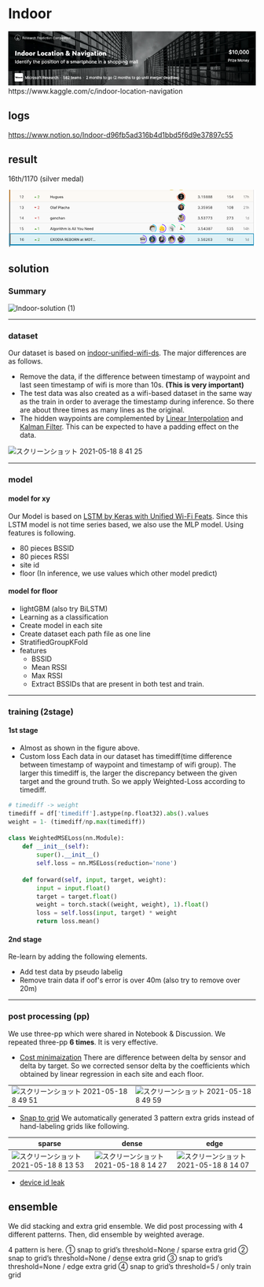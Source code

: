 # Indoor

<div align="center"><img src="./img/001.png"></div>
https://www.kaggle.com/c/indoor-location-navigation 


## logs
https://www.notion.so/Indoor-d96fb5ad316b4d1bbd5f6d9e37897c55

## result

16th/1170 (silver medal)
<div align="center"><img src="./img/lb.png"></div>


## solution

### Summary
![Indoor-solution (1)](https://user-images.githubusercontent.com/43205304/118599610-c62cff00-b7ea-11eb-9040-d49651249bbe.png)


---

### dataset
Our dataset is based on [indoor-unified-wifi-ds](https://www.kaggle.com/kokitanisaka/indoorunifiedwifids). The major differences are as follows.
- Remove the data, if the difference between timestamp of waypoint and last seen timestamp of wifi is more than 10s. **(This is very important)**
- The test data was also created as a wifi-based dataset in the same way as the train in order to average the timestamp during inference. So there are about three times as many lines as the original.
- The hidden waypoints are complemented by [Linear Interpolation](https://www.kaggle.com/kuto0633/linear-interpolation-for-waypoint-in-wifi-dataset) and [Kalman Filter](https://www.kaggle.com/arnaudcapitaine/get-indoor-location-by-means-of-kalman-smoother). This can be expected to have a padding effect on the data.
<img width="320" alt="スクリーンショット 2021-05-18 8 41 25" src="https://user-images.githubusercontent.com/43205304/118569421-e2ae4480-b7b4-11eb-9b6f-713566812365.png">

---
### model
#### model for xy
Our Model is based on [LSTM by Keras with Unified Wi-Fi Feats](https://www.kaggle.com/kokitanisaka/lstm-by-keras-with-unified-wi-fi-feats). Since this LSTM model is not time series based, we also use the MLP model. 
Using features is following.
- 80 pieces BSSID
- 80 pieces RSSI
- site id 
- floor (In inference, we use values which other model predict)

####  model for floor
- lightGBM (also try BiLSTM)
- Learning as a classification
- Create model in each site
- Create dataset each path file as one line
- StratifiedGroupKFold
- features
    - BSSID  
    - Mean RSSI
    - Max RSSI
    - Extract BSSIDs that are present in both test and train.


---
### training (2stage) 

#### 1st stage
- Almost as shown in the figure above.
- Custom loss
Each data in our dataset has timediff(time difference between timestamp of waypoint and timestamp of wifi group).  The larger this timediff is, the larger the discrepancy between the given target and the ground truth. So we apply Weighted-Loss according to timediff.

```python
# timediff -> weight
timediff = df['timediff'].astype(np.float32).abs().values
weight = 1- (timediff/np.max(timediff)) 

class WeightedMSELoss(nn.Module):
    def __init__(self):
        super().__init__()
        self.loss = nn.MSELoss(reduction='none')

    def forward(self, input, target, weight):
        input = input.float()
        target = target.float()
        weight = torch.stack((weight, weight), 1).float()  
        loss = self.loss(input, target) * weight 
        return loss.mean()
```

#### 2nd stage
Re-learn by adding the following elements.
- Add test data by pseudo labelig 
- Remove train data  if oof's error is over 40m (also try to remove over 20m)

---
### post processing (pp)

We use three-pp which were shared in Notebook & Discussion.
We repeated three-pp **6 times**. It is very effective.

- [Cost minimaization](https://www.kaggle.com/saitodevel01/indoor-post-processing-by-cost-minimization)
There are difference between delta by sensor and delta by target. So we corrected sensor delta by the coefficients which obtained by linear regression  in each site and each floor.

| | |
| --- | --- |
| <img width="362" alt="スクリーンショット 2021-05-18 8 49 51" src="https://user-images.githubusercontent.com/43205304/118569982-16d63500-b7b6-11eb-8f70-35f1c2c10c1c.png"> | <img width="361" alt="スクリーンショット 2021-05-18 8 49 59" src="https://user-images.githubusercontent.com/43205304/118569988-189ff880-b7b6-11eb-9e0e-060ece210127.png">  |
  
  
- [Snap to grid](https://www.kaggle.com/robikscube/indoor-navigation-snap-to-grid-post-processing)
We automatically generated 3 pattern extra grids instead of hand-labeling grids like following. 
  
| sparse | dense | edge |
| --- | --- | --- |
| <img width="495" alt="スクリーンショット 2021-05-18 8 13 53" src="https://user-images.githubusercontent.com/43205304/118567646-1dae7900-b7b1-11eb-9425-ffb414c7f923.png"> | <img width="495" alt="スクリーンショット 2021-05-18 8 14 27" src="https://user-images.githubusercontent.com/43205304/118567717-42a2ec00-b7b1-11eb-957f-b18649ea3f0d.png"> | <img width="492" alt="スクリーンショット 2021-05-18 8 14 07" src="https://user-images.githubusercontent.com/43205304/118567652-21420000-b7b1-11eb-92c3-29329d2d1fd5.png">
   
   
- [device id leak](https://www.kaggle.com/iwatatakuya/use-leakage-considering-device-id-postprocess)

## ensemble
We did stacking and extra grid ensemble. We did post processing with 4 different patterns. Then, did ensemble by weighted average.

4 pattern is here.
① snap to grid’s threshold=None / sparse extra grid
② snap to grid’s threshold=None / dense  extra grid
③ snap to grid’s threshold=None / edge  extra grid
④ snap to grid’s threshold=5 / only train grid

